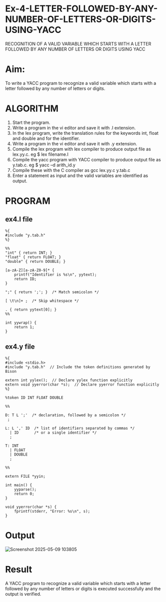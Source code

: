 # Ex-4-LETTER-FOLLOWED-BY-ANY-NUMBER-OF-LETTERS-OR-DIGITS-USING-YACC
RECOGNITION OF A VALID VARIABLE WHICH STARTS WITH A LETTER FOLLOWED BY ANY NUMBER OF LETTERS OR DIGITS USING YACC
# Aim:
To write a YACC program to recognize a valid variable which starts with a letter followed by any number of letters or digits.
# ALGORITHM
1.	Start the program.
2.	Write a program in the vi editor and save it with .l extension.
3.	In the lex program, write the translation rules for the keywords int, float and double and for the identifier.
4.	Write a program in the vi editor and save it with .y extension.
5.	Compile the lex program with lex compiler to produce output file as lex.yy.c. eg $ lex filename.l
6.	Compile the yacc program with YACC compiler to produce output file as y.tab.c. eg $ yacc –d arith_id.y
7.	Compile these with the C compiler as gcc lex.yy.c y.tab.c
8.	Enter a statement as input and the valid variables are identified as output.
# PROGRAM
## ex4.l file
```
%{
#include "y.tab.h"
%}

%%
"int" { return INT; }
"float" { return FLOAT; }
"double" { return DOUBLE; }

[a-zA-Z][a-zA-Z0-9]* {
    printf("Identifier is %s\n", yytext);
    return ID;
}

";" { return ';'; }  /* Match semicolon */

[ \t\n]+ ;  /* Skip whitespace */

. { return yytext[0]; }
%%

int yywrap() {
    return 1;
}
```

## ex4.y file 
```
%{
#include <stdio.h>
#include "y.tab.h"  // Include the token definitions generated by Bison

extern int yylex();  // Declare yylex function explicitly
extern void yyerror(char *s);  // Declare yyerror function explicitly
%}

%token ID INT FLOAT DOUBLE

%%

D: T L ';'  /* declaration, followed by a semicolon */
 ;

L: L ',' ID  /* list of identifiers separated by commas */
  | ID       /* or a single identifier */
  ;

T: INT
  | FLOAT
  | DOUBLE
  ;

%%

extern FILE *yyin;

int main() {
    yyparse();
    return 0;
}

void yyerror(char *s) {
    fprintf(stderr, "Error: %s\n", s);
}
```

# Output
![Screenshot 2025-05-09 103805](https://github.com/user-attachments/assets/c3512b92-59b7-493b-9c7d-43fee6468a88)


# Result
A YACC program to recognize a valid variable which starts with a letter followed by any number of letters or digits is executed successfully and the output is verified.
